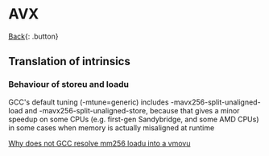 # AVX

[Back](../../index.md#ccpp-compilers){: .button}

## Translation of intrinsics

### Behaviour of storeu and loadu

GCC's default tuning (-mtune=generic) includes -mavx256-split-unaligned-load and -mavx256-split-unaligned-store, because that gives a minor speedup on some CPUs (e.g. first-gen Sandybridge, and some AMD CPUs) in some cases when memory is actually misaligned at runtime

[Why does not GCC resolve mm256 loadu into a vmovu](https://stackoverflow.com/questions/52626726/why-doesnt-gcc-resolve-mm256-loadu-pd-as-single-vmovupd?noredirect=1)

